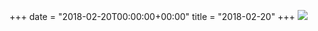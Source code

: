 +++
date = "2018-02-20T00:00:00+00:00"
title = "2018-02-20"
+++
<img class="img-fluid" src="/2018-02-20.jpg" />
